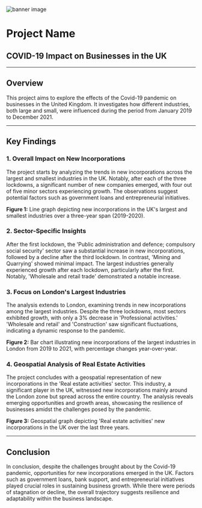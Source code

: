 ![banner image](https://www.physiology.org/images/default-source/images-for-testing/covid-19.jpg?sfvrsn=b12e0bb3_2)

# Project Name

## COVID-19 Impact on Businesses in the UK

---

## Overview

This project aims to explore the effects of the Covid-19 pandemic on businesses in the United Kingdom. It investigates how different industries, both large and small, were influenced during the period from January 2019 to December 2021.

---

## Key Findings

### 1. Overall Impact on New Incorporations

The project starts by analyzing the trends in new incorporations across the largest and smallest industries in the UK. Notably, after each of the three lockdowns, a significant number of new companies emerged, with four out of five minor sectors experiencing growth. The observations suggest potential factors such as government loans and entrepreneurial initiatives.

**Figure 1:** Line graph depicting new incorporations in the UK's largest and smallest industries over a three-year span (2019-2020).

### 2. Sector-Specific Insights

After the first lockdown, the 'Public administration and defence; compulsory social security' sector saw a substantial increase in new incorporations, followed by a decline after the third lockdown. In contrast, 'Mining and Quarrying' showed minimal impact. The largest industries generally experienced growth after each lockdown, particularly after the first. Notably, 'Wholesale and retail trade' demonstrated a notable increase.

### 3. Focus on London's Largest Industries

The analysis extends to London, examining trends in new incorporations among the largest industries. Despite the three lockdowns, most sectors exhibited growth, with only a 3% decrease in 'Professional activities.' 'Wholesale and retail' and 'Construction' saw significant fluctuations, indicating a dynamic response to the pandemic.

**Figure 2:** Bar chart illustrating new incorporations of the largest industries in London from 2019 to 2021, with percentage changes year-over-year.

### 4. Geospatial Analysis of Real Estate Activities

The project concludes with a geospatial representation of new incorporations in the 'Real estate activities' sector. This industry, a significant player in the UK, witnessed new incorporations mainly around the London zone but spread across the entire country. The analysis reveals emerging opportunities and growth areas, showcasing the resilience of businesses amidst the challenges posed by the pandemic.

**Figure 3:** Geospatial graph depicting 'Real estate activities' new incorporations in the UK over the last three years.

---

## Conclusion

In conclusion, despite the challenges brought about by the Covid-19 pandemic, opportunities for new incorporations emerged in the UK. Factors such as government loans, bank support, and entrepreneurial initiatives played crucial roles in sustaining business growth. While there were periods of stagnation or decline, the overall trajectory suggests resilience and adaptability within the business landscape.




